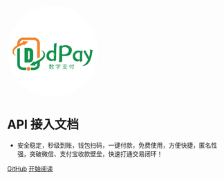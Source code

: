 <img width="210px" style="border-radius: 50%" bor src="images/logo.png">

# API 接入文档

- 安全稳定，秒级到账，钱包扫码，一键付款，免费使用，方便快捷，匿名性强，突破微信、支付宝收款壁垒，快速打通交易闭环！



[GitHub](<https://github.com/usoppz/dPay>)
[开始阅读](README.md)

